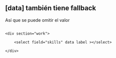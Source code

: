 ## [data] también tiene fallback

Así que se puede omitir el valor

```

<div section="work">

    <select field="skills" data label ></select>

</div>

```